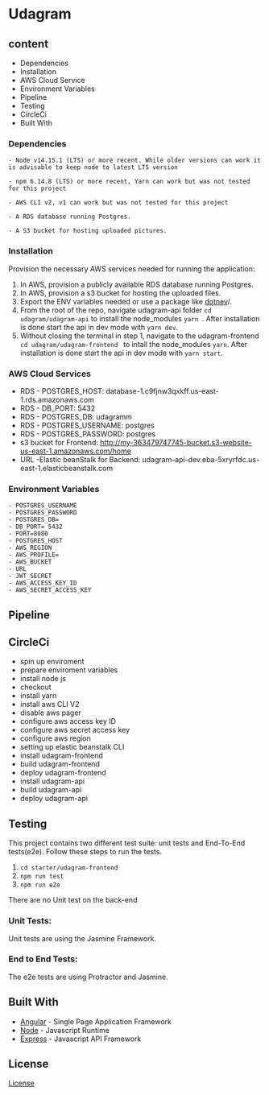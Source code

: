 # Udagram

## content

- Dependencies
- Installation
- AWS Cloud Service
- Environment Variables
- Pipeline
- Testing
- CircleCi
- Built With

### Dependencies

```
- Node v14.15.1 (LTS) or more recent. While older versions can work it is advisable to keep node to latest LTS version

- npm 6.14.8 (LTS) or more recent, Yarn can work but was not tested for this project

- AWS CLI v2, v1 can work but was not tested for this project

- A RDS database running Postgres.

- A S3 bucket for hosting uploaded pictures.

```

### Installation

Provision the necessary AWS services needed for running the application:

1. In AWS, provision a publicly available RDS database running Postgres.
1. In AWS, provision a s3 bucket for hosting the uploaded files.
1. Export the ENV variables needed or use a package like [dotnev](https://www.npmjs.com/package/dotenv)/.
1. From the root of the repo, navigate udagram-api folder `cd udagram/udagram-api` to install the node_modules `yarn `. After installation is done start the api in dev mode with `yarn dev`.
1. Without closing the terminal in step 1, navigate to the udagram-frontend `cd udagram/udagram-frontend ` to intall the node_modules `yarn`. After installation is done start the api in dev mode with `yarn start`.

### AWS Cloud Services

- RDS - POSTGRES_HOST: database-1.c9fjnw3qxkff.us-east-1.rds.amazonaws.com
- RDS - DB_PORT: 5432
- RDS - POSTGRES_DB: udagramm
- RDS - POSTGRES_USERNAME: postgres
- RDS - POSTGRES_PASSWORD: postgres
- s3 bucket for Frontend: http://my-363479747745-bucket.s3-website-us-east-1.amazonaws.com/home
- URL -Elastic beanStalk for Backend: udagram-api-dev.eba-5xryrfdc.us-east-1.elasticbeanstalk.com

### Environment Variables

```
- POSTGRES_USERNAME
- POSTGRES_PASSWORD
- POSTGRES_DB=
- DB_PORT= 5432
- PORT=8080
- POSTGRES_HOST
- AWS_REGION
- AWS_PROFILE=
- AWS_BUCKET
- URL
- JWT_SECRET
- AWS_ACCESS_KEY_ID
- AWS_SECRET_ACCESS_KEY
```

## Pipeline

## CircleCi

- spin up enviroment
- prepare enviroment variables
- install node js
- checkout
- install yarn
- install aws CLI V2
- disable aws pager
- configure aws access key ID
- configure aws secret access key
- configure aws region
- setting up elastic beanstalk CLI
- install udagram-frontend
- build udagram-frontend
- deploy udagram-frontend
- install udagram-api
- build udagram-api
- deploy udagram-api

## Testing

This project contains two different test suite: unit tests and End-To-End tests(e2e). Follow these steps to run the tests.

1. `cd starter/udagram-frontend`
1. `npm run test`
1. `npm run e2e`

There are no Unit test on the back-end

### Unit Tests:

Unit tests are using the Jasmine Framework.

### End to End Tests:

The e2e tests are using Protractor and Jasmine.

## Built With

- [Angular](https://angular.io/) - Single Page Application Framework
- [Node](https://nodejs.org) - Javascript Runtime
- [Express](https://expressjs.com/) - Javascript API Framework

## License

[License](LICENSE.txt)
